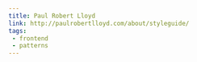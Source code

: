 ```yaml
---
title: Paul Robert Lloyd
link: http://paulrobertlloyd.com/about/styleguide/
tags:
 - frontend
 - patterns
---
```

